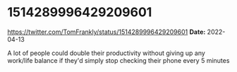 # 1514289996429209601
https://twitter.com/TomFrankly/status/1514289996429209601
**Date:** 2022-04-13

A lot of people could double their productivity without giving up any work/life balance if they'd simply stop checking their phone every 5 minutes
